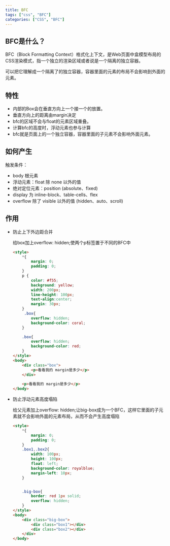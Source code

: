 ```yaml
---
title: BFC
tags: ["css", "BFC"]
categories: ["CSS", "BFC"]
---
```


## BFC是什么？

BFC（Block Formatting Context）格式化上下文，是Web页面中盒模型布局的CSS渲染模式，指一个独立的渲染区域或者说是一个隔离的独立容器。 

可以把它理解成一个隔离了的独立容器，容器里面的元素的布局不会影响到外面的元素。

## 特性

- 内部的Box会在垂直方向上一个接一个的放置。      
- 垂直方向上的距离由margin决定       
- bfc的区域不会与float的元素区域重叠。       
- 计算bfc的高度时，浮动元素也参与计算      
- bfc就是页面上的一个独立容器，容器里面的子元素不会影响外面元素。 

## 如何产生

触发条件：

- body 根元素
- 浮动元素：float 除 none 以外的值
- 绝对定位元素：position (absolute、fixed)
- display 为 inline-block、table-cells、flex
- overflow 除了 visible 以外的值 (hidden、auto、scroll)

<!--more-->

## 作用

- 防止上下外边距合并

  给box加上overflow: hidden;使两个p标签置于不同的BFC中

  ```html
  <style>
      *{
          margin: 0;
          padding: 0;
      }
      p {
          color: #f55;
          background: yellow;
          width: 200px;
          line-height: 100px;
          text-align:center;
          margin: 30px;
      }
       .box{
          overflow: hidden;
          background-color: coral;
      }
  
      .box{
          overflow: hidden;
          background-color: red;
      }
  </style>
  <body>
      <div class="box">
          <p>看看我的 margin是多少</p>
      </div>
      
      <p>看看我的 margin是多少</p>
  </body>
  ```

- 防止浮动元素高度塌陷

  给父元素加上overflow: hidden;让big-box成为一个BFC，这样它里面的子元素就不会影响外面的元素布局，从而不会产生高度塌陷

  ```html
  <style>
      *{
          margin: 0;
          padding: 0;
      }
      .box1,.box2{
          width: 100px;
          height: 100px;
          float: left;
          background-color: royalblue;
          margin-left: 10px;
      }
  
  
      .big-box{
          border: red 1px solid;
          overflow: hidden;
      }
  </style>
  <body>
      <div class="big-box">
          <div class="box1"></div>
          <div class="box2"></div>
      </div>
  </body>
  ```

  